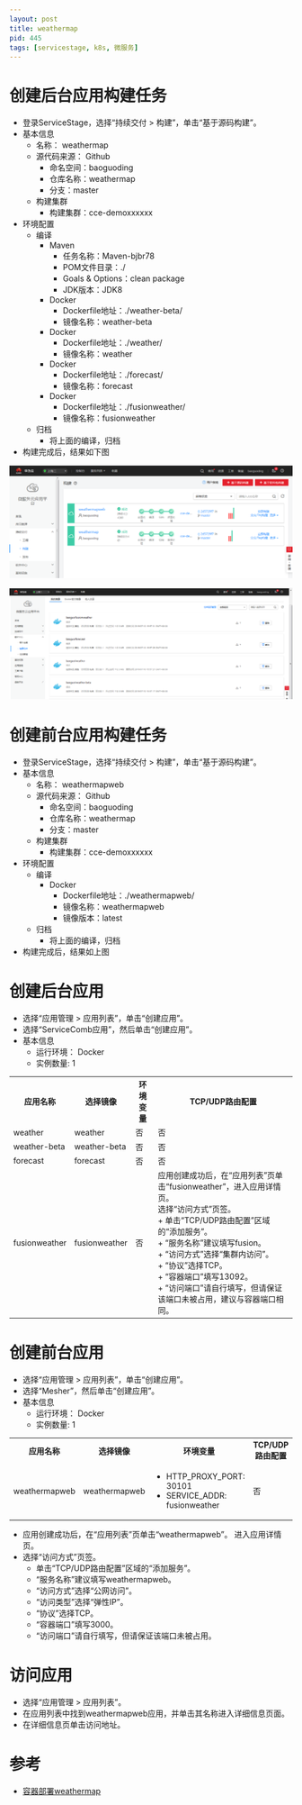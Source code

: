 ```yaml
---
layout: post
title: weathermap
pid: 445
tags: [servicestage, k8s, 微服务]
---
```


# 创建后台应用构建任务

+ 登录ServiceStage，选择“持续交付 > 构建”，单击“基于源码构建”。
+ 基本信息
  + 名称： weathermap
  + 源代码来源： Github
    + 命名空间：baoguoding
	+ 仓库名称：weathermap
	+ 分支：master
  + 构建集群
    + 构建集群：cce-demoxxxxxx
+ 环境配置
  + 编译
    + Maven
	  + 任务名称：Maven-bjbr78
	  + POM文件目录：./
	  + Goals & Options：clean package
	  + JDK版本：JDK8
	+ Docker
	  + Dockerfile地址：./weather-beta/
	  + 镜像名称：weather-beta
	+ Docker
	  + Dockerfile地址：./weather/
	  + 镜像名称：weather
	+ Docker
	  + Dockerfile地址：./forecast/
	  + 镜像名称：forecast
	+ Docker
	  + Dockerfile地址：./fusionweather/
	  + 镜像名称：fusionweather
  + 归档
    + 将上面的编译，归档
+ 构建完成后，结果如下图

![](/uploads/2019/07/11-01.png)

![](/uploads/2019/07/11-02.png)

# 创建前台应用构建任务
+ 登录ServiceStage，选择“持续交付 > 构建”，单击“基于源码构建”。
+ 基本信息
  + 名称： weathermapweb
  + 源代码来源： Github
    + 命名空间：baoguoding
	+ 仓库名称：weathermap
	+ 分支：master
  + 构建集群
    + 构建集群：cce-demoxxxxxx
+ 环境配置
  + 编译
	+ Docker
	  + Dockerfile地址：./weathermapweb/
	  + 镜像名称：weathermapweb
	  + 镜像版本：latest
  + 归档
    + 将上面的编译，归档
+ 构建完成后，结果如上图

# 创建后台应用

+ 选择“应用管理 > 应用列表”，单击“创建应用”。
+ 选择“ServiceComb应用”，然后单击“创建应用”。
+ 基本信息
  + 运行环境： Docker
  + 实例数量: 1

<table>
<tr><th>应用名称</th><th>选择镜像</th><th>环境变量</th><th>TCP/UDP路由配置</th></tr>
<tr><td>weather</td><td>weather</td><td>否</td><td>否</td></tr>
<tr><td>weather-beta</td><td>weather-beta</td><td>否</td><td>否</td></tr>
<tr><td>forecast</td><td>forecast</td><td>否</td><td>否</td></tr>
<tr><td>fusionweather</td><td>fusionweather</td><td>否</td>
<td>
应用创建成功后，在“应用列表”页单击“fusionweather”，进入应用详情页。
<br/>
选择“访问方式”页签。
<br/>
+ 单击“TCP/UDP路由配置”区域的“添加服务”。<br/>
+ “服务名称”建议填写fusion。<br/>
+ “访问方式”选择“集群内访问”。<br/>
+ “协议”选择TCP。<br/>
+ “容器端口”填写13092。<br/>
+ “访问端口”请自行填写，但请保证该端口未被占用，建议与容器端口相同。

</td></tr>
</table>



# 创建前台应用

+ 选择“应用管理 > 应用列表”，单击“创建应用”。
+ 选择“Mesher”，然后单击“创建应用”。
+ 基本信息
  + 运行环境： Docker
  + 实例数量: 1

<table>
<tr><th>应用名称</th><th>选择镜像</th><th>环境变量</th><th>TCP/UDP路由配置</th></tr>
<tr><td>weathermapweb</td><td>weathermapweb</td><td>

+ HTTP_PROXY_PORT: 30101<br/>
+ SERVICE_ADDR: fusionweather


</td><td>否</td></tr>
</table>

+ 应用创建成功后，在“应用列表”页单击“weathermapweb”。 进入应用详情页。
+ 选择“访问方式”页签。
  + 单击“TCP/UDP路由配置”区域的“添加服务”。
  + “服务名称”建议填写weathermapweb。
  + “访问方式”选择“公网访问”。
  + “访问类型”选择“弹性IP”。
  + “协议”选择TCP。
  + “容器端口”填写3000。
  + “访问端口”请自行填写，但请保证该端口未被占用。



# 访问应用

+ 选择“应用管理 > 应用列表”。
+ 在应用列表中找到weathermapweb应用，并单击其名称进入详细信息页面。
+ 在详细信息页单击访问地址。





# 参考

+ [容器部署weathermap](https://support.huaweicloud.com/bestpractice-servicestage/servicestage_bestpractice_0031.html)